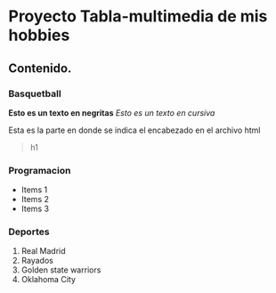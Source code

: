 # Proyecto Tabla-multimedia de mis hobbies
## Contenido.
### Basquetball
**Esto es un texto en negritas**
*Esto es un texto en cursiva*


Esta es la parte en donde se indica el encabezado en el archivo html
>h1



### Programacion
* Items 1
* Items 2
* Items 3
### Deportes
1. Real Madrid
2. Rayados
3. Golden state warriors
4. Oklahoma City
